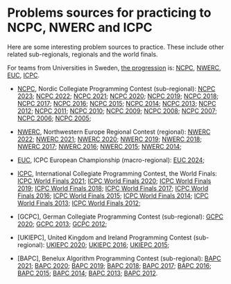 Problems sources for practicing to NCPC, NWERC and ICPC
=======================================================

Here are some interesting problem sources to practice.
These include other related sub-regionals, regionals and the world finals.

For teams from Universities in Sweden,
[the progression](ncpc.md) is: 
[NCPC], [NWERC], [EUC], [ICPC].

* [NCPC], Nordic Collegiate Programming Contest (sub-regional):
	[NCPC 2023];
	[NCPC 2022];
	[NCPC 2021];
	[NCPC 2020];
	[NCPC 2019];
	[NCPC 2018];
	[NCPC 2017];
	[NCPC 2016];
	[NCPC 2015];
	[NCPC 2014];
	[NCPC 2013];
	[NCPC 2012];
	[NCPC 2011];
	[NCPC 2010];
	[NCPC 2009];
	[NCPC 2008];
	[NCPC 2007];
	[NCPC 2006];
	[NCPC 2005];

* [NWERC], Northwestern Europe Regional Contest (regional):
	[NWERC 2022];
	[NWERC 2021];
	[NWERC 2020];
	[NWERC 2019];
	[NWERC 2018];
	[NWERC 2017];
	[NWERC 2016];
	[NWERC 2015];
	[NWERC 2014];

* [EUC], ICPC European Championship (macro-regional):
	[EUC 2024];

* [ICPC], International Collegiate Programming Contest, the World Finals:
	[ICPC World Finals 2021];
	[ICPC World Finals 2020];
	[ICPC World Finals 2019];
	[ICPC World Finals 2018];
	[ICPC World Finals 2017];
	[ICPC World Finals 2016];
	[ICPC World Finals 2015];
	[ICPC World Finals 2014];
	[ICPC World Finals 2013];
	[ICPC World Finals 2012];

* [GCPC], German Collegiate Programming Contest (sub-regional):
	[GCPC 2020];
	[GCPC 2013];
	[GCPC 2012];

* [UKIEPC], United Kingdom and Ireland Programming Contest (sub-regional):
	[UKIEPC 2020];
	[UKIEPC 2016];
	[UKIEPC 2015];

* [BAPC], Benelux Algorithm Programming Contest (sub-regional):
	[BAPC 2021];
	[BAPC 2020];
	[BAPC 2019];
	[BAPC 2018];
	[BAPC 2017];
	[BAPC 2016];
	[BAPC 2015];
	[BAPC 2014];
	[BAPC 2013];
	[BAPC 2012].

[NCPC 2023]: https://open.kattis.com/problem-sources/Nordic%20Collegiate%20Programming%20Contest%20%28NCPC%29%202023?order=difficulty_data
[NCPC 2022]: https://open.kattis.com/problem-sources/Nordic%20Collegiate%20Programming%20Contest%20%28NCPC%29%202022?order=difficulty_data
[NCPC 2021]: https://open.kattis.com/problem-sources/Nordic%20Collegiate%20Programming%20Contest%20%28NCPC%29%202021?order=difficulty_data
[NCPC 2020]: https://open.kattis.com/problem-sources/Nordic%20Collegiate%20Programming%20Contest%20%28NCPC%29%202020?order=difficulty_data
[NCPC 2019]: https://open.kattis.com/problem-sources/Nordic%20Collegiate%20Programming%20Contest%20%28NCPC%29%202019?order=difficulty_data
[NCPC 2018]: https://open.kattis.com/problem-sources/Nordic%20Collegiate%20Programming%20Contest%20%28NCPC%29%202018?order=difficulty_data
[NCPC 2017]: https://open.kattis.com/problem-sources/Nordic%20Collegiate%20Programming%20Contest%20%28NCPC%29%202017?order=difficulty_data
[NCPC 2016]: https://open.kattis.com/problem-sources/Nordic%20Collegiate%20Programming%20Contest%20%28NCPC%29%202016?order=difficulty_data
[NCPC 2015]: https://open.kattis.com/problem-sources/Nordic%20Collegiate%20Programming%20Contest%20%28NCPC%29%202015?order=difficulty_data
[NCPC 2014]: https://open.kattis.com/problem-sources/Nordic%20Collegiate%20Programming%20Contest%20%28NCPC%29%202014?order=difficulty_data
[NCPC 2013]: https://open.kattis.com/problem-sources/Nordic%20Collegiate%20Programming%20Contest%20%28NCPC%29%202013?order=difficulty_data
[NCPC 2012]: https://open.kattis.com/problem-sources/Nordic%20Collegiate%20Programming%20Contest%20%28NCPC%29%202012?order=difficulty_data
[NCPC 2011]: https://open.kattis.com/problem-sources/Nordic%20Collegiate%20Programming%20Contest%20%28NCPC%29%202011?order=difficulty_data
[NCPC 2010]: https://open.kattis.com/problem-sources/Nordic%20Collegiate%20Programming%20Contest%20%28NCPC%29%202010?order=difficulty_data
[NCPC 2009]: https://open.kattis.com/problem-sources/Nordic%20Collegiate%20Programming%20Contest%20%28NCPC%29%202009?order=difficulty_data
[NCPC 2008]: https://open.kattis.com/problem-sources/Nordic%20Collegiate%20Programming%20Contest%20%28NCPC%29%202008?order=difficulty_data
[NCPC 2007]: https://open.kattis.com/problem-sources/Nordic%20Collegiate%20Programming%20Contest%20%28NCPC%29%202007?order=difficulty_data
[NCPC 2006]: https://open.kattis.com/problem-sources/Nordic%20Collegiate%20Programming%20Contest%20%28NCPC%29%202006?order=difficulty_data
[NCPC 2005]: https://open.kattis.com/problem-sources/Nordic%20Collegiate%20Programming%20Contest%20%28NCPC%29%202005?order=difficulty_data

[NWERC 2022]: https://open.kattis.com/problem-sources/Northwestern%20Europe%20Regional%20Contest%20(NWERC)%202022?order=difficulty_data
[NWERC 2021]: https://open.kattis.com/problem-sources/Northwestern%20Europe%20Regional%20Contest%20(NWERC)%202021?order=difficulty_data
[NWERC 2020]: https://open.kattis.com/problem-sources/Northwestern%20Europe%20Regional%20Contest%20(NWERC)%202020?order=difficulty_data
[NWERC 2019]: https://open.kattis.com/problem-sources/Northwestern%20Europe%20Regional%20Contest%20(NWERC)%202019?order=difficulty_data
[NWERC 2018]: https://open.kattis.com/problem-sources/Northwestern%20Europe%20Regional%20Contest%20(NWERC)%202018?order=difficulty_data
[NWERC 2017]: https://open.kattis.com/problem-sources/Northwestern%20Europe%20Regional%20Contest%20(NWERC)%202017?order=difficulty_data
[NWERC 2016]: https://open.kattis.com/problem-sources/Northwestern%20Europe%20Regional%20Contest%20(NWERC)%202016?order=difficulty_data
[NWERC 2015]: https://open.kattis.com/problem-sources/Northwestern%20Europe%20Regional%20Contest%20(NWERC)%202015?order=difficulty_data
[NWERC 2014]: https://open.kattis.com/problem-sources/Northwestern%20Europe%20Regional%20Contest%20(NWERC)%202014?order=difficulty_data

[EUC 2024]: https://euc.icpc.global/wp-content/uploads/2024/03/EUC2024_ProblemSet.pdf

[ICPC World Finals 2021]: https://open.kattis.com/problem-sources/ICPC%20World%20Finals%202021?order=difficulty_data
[ICPC World Finals 2020]: https://open.kattis.com/problem-sources/ICPC%20World%20Finals%202020?order=difficulty_data
[ICPC World Finals 2019]: https://open.kattis.com/problem-sources/ACM-ICPC%20World%20Finals%202019?order=difficulty_data
[ICPC World Finals 2018]: https://open.kattis.com/problem-sources/International%20Collegiate%20Programming%20Contest%20%28ACM-ICPC%29%20World%20Finals%202018?order=difficulty_data
[ICPC World Finals 2017]: https://open.kattis.com/problem-sources/International%20Collegiate%20Programming%20Contest%20%28ACM-ICPC%29%20World%20Finals%202017?order=difficulty_data
[ICPC World Finals 2016]: https://open.kattis.com/problem-sources/International%20Collegiate%20Programming%20Contest%20%28ACM-ICPC%29%20World%20Finals%202016?order=difficulty_data
[ICPC World Finals 2015]: https://open.kattis.com/problem-sources/International%20Collegiate%20Programming%20Contest%20%28ACM-ICPC%29%20World%20Finals%202015?order=difficulty_data
[ICPC World Finals 2014]: https://open.kattis.com/problem-sources/International%20Collegiate%20Programming%20Contest%20%28ACM-ICPC%29%20World%20Finals%202014?order=difficulty_data
[ICPC World Finals 2013]: https://open.kattis.com/problem-sources/International%20Collegiate%20Programming%20Contest%20%28ACM-ICPC%29%20World%20Finals%202013?order=difficulty_data
[ICPC World Finals 2012]: https://open.kattis.com/problem-sources/International%20Collegiate%20Programming%20Contest%20%28ACM-ICPC%29%20World%20Finals%202012?order=difficulty_data

[GCPC 2012]: https://open.kattis.com/problem-sources/German%20Collegiate%20Programming%20Contest%20%28GCPC%29%202012?order=difficulty_data
[GCPC 2013]: https://open.kattis.com/problem-sources/German%20Collegiate%20Programming%20Contest%20%28GCPC%29%202013?order=difficulty_data
[GCPC 2020]: https://open.kattis.com/problem-sources/German%20Collegiate%20Programming%20Contest%20%28GCPC%29%202013?order=difficulty_data

[UKIEPC 2020]: https://open.kattis.com/problem-sources/United%20Kingdom%20and%20Ireland%20Programming%20Contest%20%28UKIEPC%29%202020?order=difficulty_data
[UKIEPC 2016]: https://open.kattis.com/problem-sources/United%20Kingdom%20and%20Ireland%20Programming%20Contest%20%28UKIEPC%29%202020?order=difficulty_data
[UKIEPC 2015]: https://open.kattis.com/problem-sources/United%20Kingdom%20and%20Ireland%20Programming%20Contest%20%28UKIEPC%29%202020?order=difficulty_data

[BAPC 2021]: https://open.kattis.com/problem-sources/Benelux%20Algorithm%20Programming%20Contest%20%28BAPC%29%202021?order=difficulty_data
[BAPC 2020]: https://open.kattis.com/problem-sources/Benelux%20Algorithm%20Programming%20Contest%20%28BAPC%29%202020?order=difficulty_data
[BAPC 2019]: https://open.kattis.com/problem-sources/Benelux%20Algorithm%20Programming%20Contest%20%28BAPC%29%202019?order=difficulty_data
[BAPC 2018]: https://open.kattis.com/problem-sources/Benelux%20Algorithm%20Programming%20Contest%20%28BAPC%29%202018?order=difficulty_data
[BAPC 2017]: https://open.kattis.com/problem-sources/Benelux%20Algorithm%20Programming%20Contest%20%28BAPC%29%202017?order=difficulty_data
[BAPC 2016]: https://open.kattis.com/problem-sources/Benelux%20Algorithm%20Programming%20Contest%20%28BAPC%29%202016?order=difficulty_data
[BAPC 2015]: https://open.kattis.com/problem-sources/Benelux%20Algorithm%20Programming%20Contest%20%28BAPC%29%202015?order=difficulty_data
[BAPC 2014]: https://open.kattis.com/problem-sources/Benelux%20Algorithm%20Programming%20Contest%20%28BAPC%29%202014?order=difficulty_data
[BAPC 2013]: https://open.kattis.com/problem-sources/Benelux%20Algorithm%20Programming%20Contest%20%28BAPC%29%202013?order=difficulty_data
[BAPC 2012]: https://open.kattis.com/problem-sources/Benelux%20Algorithm%20Programming%20Contest%20%28BAPC%29%202012?order=difficulty_data

[NCPC]: https://nordic.icpc.io/
[Nordic Collegiate Programming Contest (NCPC)]: https://nordic.icpc.io/
[NWERC]: https://nwerc.eu/
[EUC]: https://euc.icpc.global/
[ICPC]: https://icpc.global/
